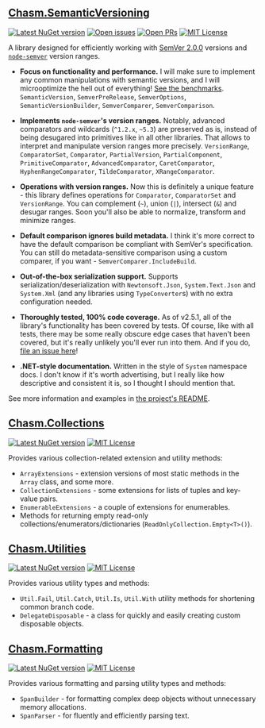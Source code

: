 
## [Chasm.SemanticVersioning](./Chasm.SemanticVersioning#readme)

[![Latest NuGet version](https://img.shields.io/nuget/v/Chasm.SemanticVersioning)](https://www.nuget.org/packages/Chasm.SemanticVersioning/)
[![Open issues](https://img.shields.io/github/issues/Chasmical/Chasm)](https://github.com/Chasmical/Chasm/issues)
[![Open PRs](https://img.shields.io/github/issues-pr/Chasmical/Chasm)](https://github.com/Chasmical/Chasm/pulls)
[![MIT License](https://img.shields.io/github/license/Chasmical/Chasm)](./LICENSE)

A library designed for efficiently working with [SemVer 2.0.0](https://semver.org/spec/v2.0.0.html) versions and [`node-semver`](https://github.com/npm/node-semver) version ranges.

- **Focus on functionality and performance.** I will make sure to implement any common manipulations with semantic versions, and I will microoptimize the hell out of everything! [See the benchmarks](./Chasm.SemanticVersioning.Benchmarks#readme). `SemanticVersion`, `SemverPreRelease`, `SemverOptions`, `SemanticVersionBuilder`, `SemverComparer`, `SemverComparison`.

- **Implements `node-semver`'s version ranges.** Notably, advanced comparators and wildcards (`^1.2.x`, `~5.3`) are preserved as is, instead of being desugared into primitives like in all other libraries. That allows to interpret and manipulate version ranges more precisely. `VersionRange`, `ComparatorSet`, `Comparator`, `PartialVersion`, `PartialComponent`, `PrimitiveComparator`, `AdvancedComparator`, `CaretComparator`, `HyphenRangeComparator`, `TildeComparator`, `XRangeComparator`.

- **Operations with version ranges.** Now this is definitely a unique feature - this library defines operations for `Comparator`, `ComparatorSet` and `VersionRange`. You can complement (`~`), union (`|`), intersect (`&`) and desugar ranges. Soon you'll also be able to normalize, transform and minimize ranges.

- **Default comparison ignores build metadata.** I think it's more correct to have the default comparison be compliant with SemVer's specification. You can still do metadata-sensitive comparison using a custom comparer, if you want - `SemverComparer.IncludeBuild`.

- **Out-of-the-box serialization support.** Supports serialization/deserialization with `Newtonsoft.Json`, `System.Text.Json` and `System.Xml` (and any libraries using `TypeConverter`s) with no extra configuration needed.

- **Thoroughly tested, 100% code coverage.** As of v2.5.1, all of the library's functionality has been covered by tests. Of course, like with all tests, there may be some really obscure edge cases that haven't been covered, but it's really unlikely you'll ever run into them. And if you do, [file an issue here](https://github.com/Chasmical/Chasm/issues)!

- **.NET-style documentation.** Written in the style of `System` namespace docs. I don't know if it's worth advertising, but I really like how descriptive and consistent it is, so I thought I should mention that.

See more information and examples in [the project's README](./Chasm.SemanticVersioning#readme).



## [Chasm.Collections](./Chasm.Collections#readme)

[![Latest NuGet version](https://img.shields.io/nuget/v/Chasm.Collections)](https://www.nuget.org/packages/Chasm.Collections/)
[![MIT License](https://img.shields.io/github/license/Chasmical/Chasm)](./LICENSE)

Provides various collection-related extension and utility methods:
- `ArrayExtensions` - extension versions of most static methods in the `Array` class, and some more.
- `CollectionExtensions` - some extensions for lists of tuples and key-value pairs.
- `EnumerableExtensions` - a couple of extensions for enumerables.
- Methods for returning empty read-only collections/enumerators/dictionaries (`ReadOnlyCollection.Empty<T>()`).



## [Chasm.Utilities](./Chasm.Utilities#readme)

[![Latest NuGet version](https://img.shields.io/nuget/v/Chasm.Utilities)](https://www.nuget.org/packages/Chasm.Utilities/)
[![MIT License](https://img.shields.io/github/license/Chasmical/Chasm)](./LICENSE)

Provides various utility types and methods:
- `Util.Fail`, `Util.Catch`, `Util.Is`, `Util.With` utility methods for shortening common branch code.
- `DelegateDisposable` - a class for quickly and easily creating custom disposable objects.



## [Chasm.Formatting](./Chasm.Formatting#readme)

[![Latest NuGet version](https://img.shields.io/nuget/v/Chasm.Formatting)](https://www.nuget.org/packages/Chasm.Formatting/)
[![MIT License](https://img.shields.io/github/license/Chasmical/Chasm)](./LICENSE)

Provides various formatting and parsing utility types and methods:
- `SpanBuilder` - for formatting complex deep objects without unnecessary memory allocations.
- `SpanParser` - for fluently and efficiently parsing text.
